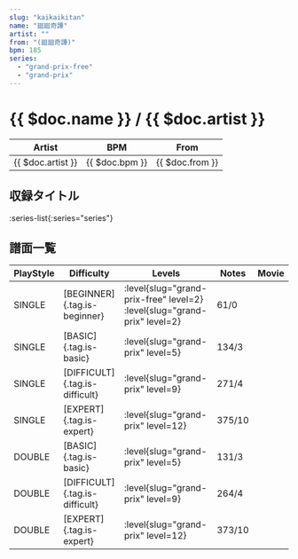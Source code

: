 ```yaml
---
slug: "kaikaikitan"
name: "廻廻奇譚"
artist: ""
from: "(廻廻奇譚)"
bpm: 185
series:
  - "grand-prix-free"
  - "grand-prix"
---
```


# {{ $doc.name }} / {{ $doc.artist }}

|Artist|BPM|From|
|------|---|----|
|{{ $doc.artist }}|{{ $doc.bpm }}|{{ $doc.from }}|

## 収録タイトル

:series-list{:series="series"}

## 譜面一覧

|PlayStyle|Difficulty|Levels|Notes|Movie|
|---------|----------|------|-----|-----|
|SINGLE|[BEGINNER]{.tag.is-beginner}|<div class="field is-grouped is-grouped-multiline"> :level{slug="grand-prix-free" level=2} :level{slug="grand-prix" level=2}</div>|61/0||
|SINGLE|[BASIC]{.tag.is-basic}|<div class="field is-grouped is-grouped-multiline"> :level{slug="grand-prix" level=5}</div>|134/3||
|SINGLE|[DIFFICULT]{.tag.is-difficult}|<div class="field is-grouped is-grouped-multiline"> :level{slug="grand-prix" level=9}</div>|271/4||
|SINGLE|[EXPERT]{.tag.is-expert}|<div class="field is-grouped is-grouped-multiline"> :level{slug="grand-prix" level=12}</div>|375/10||
|DOUBLE|[BASIC]{.tag.is-basic}|<div class="field is-grouped is-grouped-multiline"> :level{slug="grand-prix" level=5}</div>|131/3||
|DOUBLE|[DIFFICULT]{.tag.is-difficult}|<div class="field is-grouped is-grouped-multiline"> :level{slug="grand-prix" level=9}</div>|264/4||
|DOUBLE|[EXPERT]{.tag.is-expert}|<div class="field is-grouped is-grouped-multiline"> :level{slug="grand-prix" level=12}</div>|373/10||
